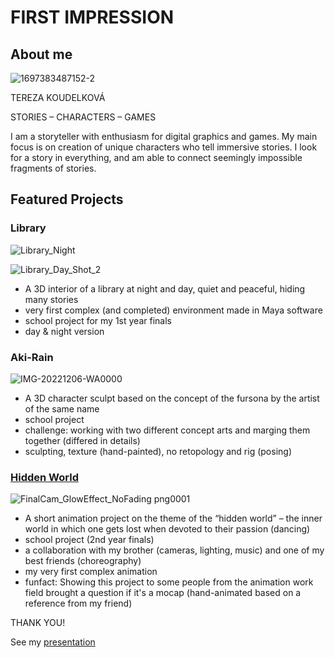 # FIRST IMPRESSION

## About me
![1697383487152-2](https://github.com/TessCreative/english-for-designers/assets/149793815/ee9c47fc-e073-4799-a45f-09a204229f36)

TEREZA KOUDELKOVÁ

STORIES – CHARACTERS – GAMES

I am a storyteller with enthusiasm for digital graphics and games. My main focus is on creation of unique characters who tell immersive stories. I look for a story in everything, and am able to connect seemingly impossible fragments of stories.

## Featured Projects

### Library
![Library_Night](https://github.com/TessCreative/english-for-designers/assets/149793815/a19b2e17-53d6-4616-a094-202a10c24def)

![Library_Day_Shot_2](https://github.com/TessCreative/english-for-designers/assets/149793815/b59871c7-38e9-4346-bf5e-c2977ff8fbce)
- A 3D interior of a library at night and day, quiet and peaceful, hiding many stories
- very first complex (and completed) environment made in Maya software
- school project for my 1st year finals
- day & night version

### Aki-Rain
![IMG-20221206-WA0000](https://github.com/TessCreative/english-for-designers/assets/149793815/016d06a3-c5ba-4c01-871b-09559cef1239)
- A 3D character sculpt based on the concept of the fursona by the artist of the same name
- school project
- challenge: working with two different concept arts and marging them together (differed in details)
- sculpting, texture (hand-painted), no retopology and rig (posing)

### [Hidden World](https://youtu.be/mKqspzBNTH8)
  ![FinalCam_GlowEffect_NoFading png0001](https://github.com/TessCreative/english-for-designers/assets/149793815/04a985f9-b17b-40e8-8ee4-4938805a37e2)
- A short animation project on the theme of the “hidden world” – the inner world in which one gets lost when devoted to their passion (dancing)
- school project (2nd year finals)
- a collaboration with my brother (cameras, lighting, music) and one of my best friends (choreography)
- my very first complex animation
- funfact: Showing this project to some people from the animation work field brought a question if it's a mocap (hand-animated based on a reference from my friend)


THANK YOU!

See my [presentation](https://www.canva.com/design/DAFzyQPEQXg/Juk2QSs77XM8zXCNxTtVdQ/view?utm_content=DAFzyQPEQXg&utm_campaign=designshare&utm_medium=link&utm_source=editor)
